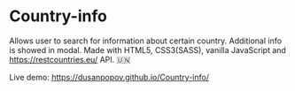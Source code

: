 # Country-info
Allows user to search for information about certain country. Additional info is showed in modal.
Made with HTML5, CSS3(SASS), vanilla JavaScript and https://restcountries.eu/ API. 🇺🇳

Live demo: https://dusanpopov.github.io/Country-info/
